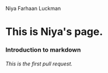 Niya Farhaan Luckman
# This is Niya's page.
### Introduction to markdown
###### This is the first pull request.
